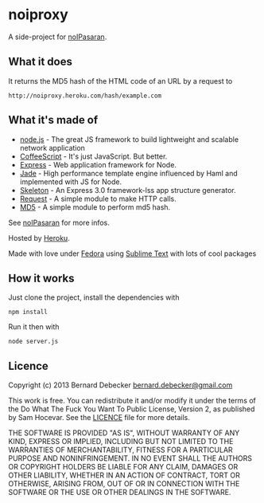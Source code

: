 # noiproxy

A side-project for [noIPasaran][noipasaran].

## What it does

It returns the MD5 hash of the HTML code of an URL by a request to 

	http://noiproxy.heroku.com/hash/example.com

## What it's made of

+ [node.js][node] - The great JS framework to build lightweight and scalable network application
+ [CoffeeScript][coffee] - It's just JavaScript. But better.
+ [Express][express] - Web application framework for Node.
+ [Jade][jade] - High performance template engine influenced by Haml and implemented with JS for Node.
+ [Skeleton][skeleton] - An Express 3.0 framework-lss app structure generator.
+ [Request][request] - A simple module to make HTTP calls.
+ [MD5][md5] - A simple module to perform md5 hash.

See [noIPasaran][noipasaran] for more infos.

Hosted by [Heroku][heroku].

Made with love under [Fedora][fedora] using [Sublime Text][sublime] with lots of cool packages


## How it works

Just clone the project, install the dependencies with

	npm install

Run it then with 

	node server.js


## Licence

Copyright (c) 2013 Bernard Debecker <bernard.debecker@gmail.com>

This work is free. You can redistribute it and/or modify it under the
terms of the Do What The Fuck You Want To Public License, Version 2,
as published by Sam Hocevar. See the [LICENCE][licence] file for more details.

THE SOFTWARE IS PROVIDED "AS IS", WITHOUT WARRANTY OF ANY KIND,
EXPRESS OR IMPLIED, INCLUDING BUT NOT LIMITED TO THE WARRANTIES
OF MERCHANTABILITY, FITNESS FOR A PARTICULAR PURPOSE AND
NONINFRINGEMENT. IN NO EVENT SHALL THE AUTHORS OR COPYRIGHT
HOLDERS BE LIABLE FOR ANY CLAIM, DAMAGES OR OTHER LIABILITY,
WHETHER IN AN ACTION OF CONTRACT, TORT OR OTHERWISE, ARISING
FROM, OUT OF OR IN CONNECTION WITH THE SOFTWARE OR THE USE OR
OTHER DEALINGS IN THE SOFTWARE.

[noipasaran]:https://github.com/brnrd/noipasaran
[node]:http://nodejs.org/
[express]:http://expressjs.com
[jade]:http://jade-lang.com/
[skeleton]:https://github.com/EtienneLem/skeleton
[coffee]:http://coffeescript.org/
[sublime]:http://www.sublimetext.com/
[request]:https://github.com/mikeal/request
[licence]:https://raw.github.com/brnrd/noiproxy/master/LICENCE
[md5]:https://github.com/pvorb/node-md5
[fedora]:http://fedoraproject.org/
[heroku]:https://www.heroku.com/